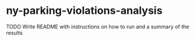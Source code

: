 # ny-parking-violations-analysis

TODO Write README with instructions on how to run and a summary of the results
